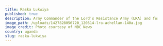 ```yaml
---
title: Raska Lukwiya
published: true
description: Army Commander of the Lord’s Resistance Army (LRA) and former Deputy Army Commander and former Brigade General of the LRA
image_path: /uploads/1427828056720_120514-lra-achellam-140a.jpg
image_credit: Photo courtesy of NBC News
country: uganda
slug: raska-lukwiya
---
```



